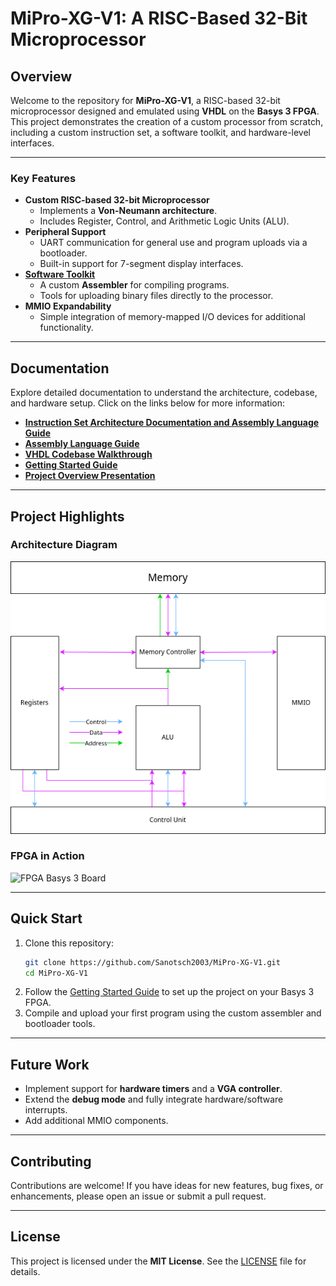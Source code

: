 # **MiPro-XG-V1: A RISC-Based 32-Bit Microprocessor**


## **Overview**

Welcome to the repository for **MiPro-XG-V1**, a RISC-based 32-bit microprocessor designed and emulated using **VHDL** on the **Basys 3 FPGA**. This project demonstrates the creation of a custom processor from scratch, including a custom instruction set, a software toolkit, and hardware-level interfaces.

---

### **Key Features**

- **Custom RISC-based 32-bit Microprocessor**
  - Implements a **Von-Neumann architecture**.
  - Includes Register, Control, and Arithmetic Logic Units (ALU).
- **Peripheral Support**
  - UART communication for general use and program uploads via a bootloader.
  - Built-in support for 7-segment display interfaces.
- **[Software Toolkit](/src/Software/MiPro_XG_Toolkit/)**
  - A custom **Assembler** for compiling programs.
  - Tools for uploading binary files directly to the processor.
- **MMIO Expandability**
  - Simple integration of memory-mapped I/O devices for additional functionality.

---

## **Documentation**

Explore detailed documentation to understand the architecture, codebase, and hardware setup. Click on the links below for more information:

- **[Instruction Set Architecture Documentation and Assembly Language Guide](docs/InstructionSetArchitecture.md)**  
- **[Assembly Language Guide](#)**  
- **[VHDL Codebase Walkthrough](#)**  
- **[Getting Started Guide](docs/GettingStarted.md)**  
- **[Project Overview Presentation](#)**  

---

## **Project Highlights**

### **Architecture Diagram**
![Hardware Architektur](imgs/HardwareArchitecture.png)

### **FPGA in Action**
![FPGA Basys 3 Board](imgs/FPGARunning.jpeg)  

---

## **Quick Start**

1. Clone this repository:  
   ```bash
   git clone https://github.com/Sanotsch2003/MiPro-XG-V1.git
   cd MiPro-XG-V1
   ```
2. Follow the [Getting Started Guide](#) to set up the project on your Basys 3 FPGA.
3. Compile and upload your first program using the custom assembler and bootloader tools.

---

## **Future Work**

- Implement support for **hardware timers** and a **VGA controller**.  
- Extend the **debug mode** and fully integrate hardware/software interrupts.  
- Add additional MMIO components.

---

## **Contributing**

Contributions are welcome! If you have ideas for new features, bug fixes, or enhancements, please open an issue or submit a pull request.

---

## **License**

This project is licensed under the **MIT License**. See the [LICENSE](LICENSE.md) file for details.
